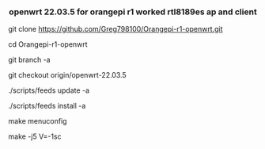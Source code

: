 <h3 align="center">openwrt 22.03.5 for orangepi r1 worked rtl8189es ap and client</h3>

git clone https://github.com/Greg798100/Orangepi-r1-openwrt.git

cd Orangepi-r1-openwrt

git branch -a

git checkout origin/openwrt-22.03.5

./scripts/feeds update -a

./scripts/feeds install -a

make menuconfig

make -j5 V=-1sc
